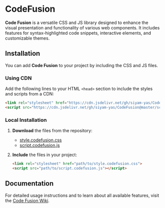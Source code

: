 # CodeFusion

**Code Fusion** is a versatile CSS and JS library designed to enhance the visual presentation and functionality of various web components. It includes features for syntax-highlighted code snippets, interactive elements, and customizable themes. 



## Installation

You can add **Code Fusion** to your project by including the CSS and JS files. 

### Using CDN

Add the following lines to your HTML `<head>` section to include the styles and scripts from a CDN:

```html
<link rel="stylesheet" href="https://cdn.jsdelivr.net/gh/siyam-yas/CodeFusion@master/style.codefusion.css">
<script src="https://cdn.jsdelivr.net/gh/siyam-yas/CodeFusion@master/script.codefusion.js"></script>
```

### Local Installation

1. **Download** the files from the repository:
   - [style.codefusion.css](https://cdn.jsdelivr.net/gh/siyam-yas/CodeFusion@master/style.codefusion.css)
   - [script.codefusion.js](https://cdn.jsdelivr.net/gh/siyam-yas/CodeFusion@master/script.codefusion.js)

2. **Include** the files in your project:

   ```html
   <link rel="stylesheet" href="path/to/style.codefusion.css">
   <script src="path/to/script.codefusion.js"></script>
   ```

## Documentation

For detailed usage instructions and to learn about all available features, visit the [Code Fusion Wiki](https://github.com/siyam-yas/CodeFusion/wiki). 
